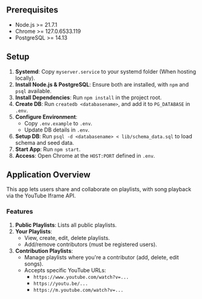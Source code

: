## Prerequisites

- Node.js >= 21.7.1
- Chrome >= 127.0.6533.119
- PostgreSQL >= 14.13

## Setup

1. **Systemd**: Copy `myserver.service` to your systemd folder (When hosting locally).
2. **Install Node.js & PostgreSQL**: Ensure both are installed, with `npm` and `psql` available.
3. **Install Dependencies**: Run `npm install` in the project root.
4. **Create DB**: Run `createdb <databasename>`, and add it to `PG_DATABASE` in `.env`.
5. **Configure Environment**:
   - Copy `.env.example` to `.env`.
   - Update DB details in `.env`.
6. **Setup DB**: Run `psql -d <databasename> < lib/schema_data.sql` to load schema and seed data.
7. **Start App**: Run `npm start`.
8. **Access**: Open Chrome at the `HOST:PORT` defined in `.env`.

## Application Overview

This app lets users share and collaborate on playlists, with song playback via the YouTube Iframe API.

### Features

1. **Public Playlists**: Lists all public playlists.
2. **Your Playlists**: 
   - View, create, edit, delete playlists.
   - Add/remove contributors (must be registered users).
3. **Contribution Playlists**: 
   - Manage playlists where you're a contributor (add, delete, edit songs).
   - Accepts specific YouTube URLs:
     - `https://www.youtube.com/watch?v=...`
     - `https://youtu.be/...`
     - `https://m.youtube.com/watch?v=...`
